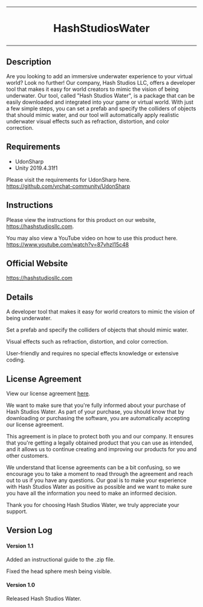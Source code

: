 
------------------------

# <p align="center"> HashStudiosWater </p>

------------------------

## Description

Are you looking to add an immersive underwater experience to your virtual world? Look no further! Our company, Hash Studios LLC, offers a developer tool that makes it easy for world creators to mimic the vision of being underwater. Our tool, called "Hash Studios Water", is a package that can be easily downloaded and integrated into your game or virtual world. With just a few simple steps, you can set a prefab and specify the colliders of objects that should mimic water, and our tool will automatically apply realistic underwater visual effects such as refraction, distortion, and color correction.


## Requirements

* UdonSharp 
* Unity 2019.4.31f1 

Please visit the requirements for UdonSharp here. 
https://github.com/vrchat-community/UdonSharp


## Instructions

Please view the instructions for this product on our website, 
https://hashstudiosllc.com. 

You may also view a YouTube video on how to use this product here. 
https://www.youtube.com/watch?v=87vhzI15c48


## Official Website

https://hashstudiosllc.com


## Details

A developer tool that makes it easy for world creators to mimic the vision of being underwater. 

Set a prefab and specify the colliders of objects that should mimic water. 

Visual effects such as refraction, distortion, and color correction. 

User-friendly and requires no special effects knowledge or extensive coding.

## License Agreement

View our license agreement [here](https://drive.google.com/file/d/1-zxVmuv-lEcXTcOc9DyYn2paBkshKIZI/view?usp=sharing).

We want to make sure that you're fully informed about your purchase of Hash Studios Water. As part of your purchase, you should know that by downloading or purchasing the software, you are automatically accepting our license agreement. 

This agreement is in place to protect both you and our company. It ensures that you're getting a legally obtained product that you can use as intended, and it allows us to continue creating and improving our products for you and other customers. 

We understand that license agreements can be a bit confusing, so we encourage you to take a moment to read through the agreement and reach out to us if you have any questions. Our goal is to make your experience with Hash Studios Water as positive as possible and we want to make sure you have all the information you need to make an informed decision. 

Thank you for choosing Hash Studios Water, we truly appreciate your support.

## Version Log

#### Version 1.1 

Added an instructional guide to the .zip file.

Fixed the head sphere mesh being visible. 

#### Version 1.0 

Released Hash Studios Water.
